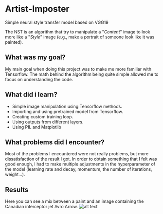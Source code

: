 # Artist-Imposter
Simple neural style transfer model based on VGG19

The NST is an algorithm that try to manipulate a "*Content*" image to look more
like a "*Style*" image (e.g., make a portrait of someone look like it was painted).

## What was my goal?
My main goal when doing this project was to make me more familiar with Tensorflow. The math behind the algorithm being quite simple allowed me to focus on understanding the code.

## What did i learn?
* Simple image manipulation using Tensorflow methods.
* Importing and using pretrained model from Tensorflow.
* Creating custom training loop.
* Using outputs from different layers.
* Using PIL and Matplotlib

## What problems did I encounter?
Most of the problems I encountered were not really problems, but more dissatisfaction of the result I got. In order to obtain something that I felt was good enough, I had to make multiple adjustments in the hyperparameter of the model (learning rate and decay, momentum, the number of iterations, weight...).

## Results
Here you can see a mix between a paint and an image containing the Canadian interceptor jet Avro Arrow.
![alt text](Artist-Imposter\ade.png=true)



<!-- 
## TODO: 
1. Refractor the code
2. Add more image preprocessing, mainly with color modification.

## What I would like to do:
1. I would like to find a way to differ the intensity of the style on the generated image on different part of the image.
			
## What I have to fix:
1. Decrease the amount of artifact in the generated image.
 -->
